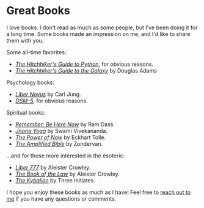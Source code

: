 # Great Books

I love books. I don't read as much as some people, but I've been doing it for a long time. Some books made an impression on me, and I'd like to share them with you.

Some all-time favorites:

- [*The Hitchhiker's Guide to Python*](https://amzn.to/4cy3LVH), for obvious reasons.
- [*The Hitchhiker's Guide to the Galaxy*](https://amzn.to/3Av4Tw3) by Douglas Adams

Psychology books:

- [*Liber Novus*](https://amzn.to/3YPJ0BF) by Carl Jung.
- [*DSM-5*](https://amzn.to/3X6cnOW), for obvious reasons.

Spiritual books:

- [*Remember: Be Here Now*](https://amzn.to/3ApMa54) by Ram Dass.
- [*Jnana Yoga*](https://amzn.to/3X6o73W) by Swami Vivekananda.
- [*The Power of Now*](https://amzn.to/3SUVaWd) by Eckhart Tolle.
- [*The Amplified Bible*](https://amzn.to/3Au4ObS) by Zondervan.

…and for those more interested in the esoteric:

- [*Liber 777*](https://amzn.to/3X7FqBt) by Aleister Crowley.
- [*The Book of the Law*](https://amzn.to/3SP6KlK) by Aleister Crowley.
- [*The Kybalion*](https://amzn.to/3X6HFoC) by Three Initiates.

I hope you enjoy these books as much as I have! Feel free to [reach out to me](/contact) if you have any questions or comments.
